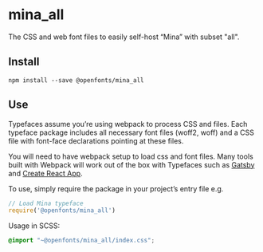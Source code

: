 
# mina_all

The CSS and web font files to easily self-host “Mina” with subset "all".

## Install

`npm install --save @openfonts/mina_all`

## Use

Typefaces assume you’re using webpack to process CSS and files. Each typeface
package includes all necessary font files (woff2, woff) and a CSS file with
font-face declarations pointing at these files.

You will need to have webpack setup to load css and font files. Many tools built
with Webpack will work out of the box with Typefaces such as [Gatsby](https://github.com/gatsbyjs/gatsby)
and [Create React App](https://github.com/facebookincubator/create-react-app).

To use, simply require the package in your project’s entry file e.g.

```javascript
// Load Mina typeface
require('@openfonts/mina_all')
```

Usage in SCSS:
```scss
@import "~@openfonts/mina_all/index.css";
```
